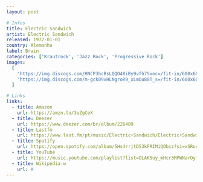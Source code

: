 ```yaml
---
layout: post

# Infos
title: Electric Sandwich
artist: Electric Sandwich
released: 1972-01-01
country: Alemanha
label: Brain
categories: ['Krautrock', 'Jazz Rock', 'Progressive Rock']
images:
  [
    'https://img.discogs.com/HNCP3hcBsLQQO48iBy9vfh7Sxoc=/fit-in/600x600/filters:strip_icc():format(jpeg):mode_rgb():quality(90)/discogs-images/R-2682333-1419760188-5671.jpeg.jpg',
    'https://img.discogs.com/m-gck09vHLNgroR9_xLmOu88T_s=/fit-in/600x600/filters:strip_icc():format(jpeg):mode_rgb():quality(90)/discogs-images/R-2682333-1419760201-6766.jpeg.jpg',
  ]

# Links
links:
  - title: Amazon
    url: https://amzn.to/3uZgCeX
  - title: Deezer
    url: https://www.deezer.com/br/album/226489
  - title: Lastfm
    url: https://www.last.fm/pt/music/Electric+Sandwich/Electric+Sandwich
  - title: Spotify
    url: https://open.spotify.com/album/5Hs4rrjtD53kFRIMiQObiz?si=xSRuskeVRgKskesD_yoD7wVGQ
  - title: YouTube
    url: https://music.youtube.com/playlist?list=OLAK5uy_mHcr3MPWNarOyfQwsPxvdw5vRELHyvcuI
  - title: Wikipedia-w
    url: #
---
```


